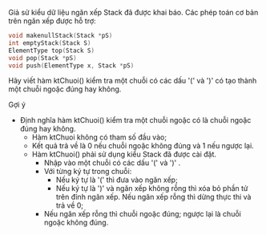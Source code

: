 Giả sử kiểu dữ liệu ngăn xếp Stack đã được khai báo. Các phép toán cơ bản trên ngăn xếp được hỗ trợ:
```c
void makenullStack(Stack *pS)
int emptyStack(Stack S)	
ElementType top(Stack S) 
void pop(Stack *pS) 
void push(ElementType x, Stack *pS) 
```
Hãy viết hàm ktChuoi() kiểm tra một chuỗi có các dấu '(' và ')' có tạo thành một chuỗi ngoặc đúng hay không.

Gợi ý
- Định nghĩa hàm ktChuoi() kiểm tra một chuỗi ngoặc có là chuỗi ngoặc đúng hay không. 
  - Hàm ktChuoi không có tham số đầu vào; 
  - Kết quả trả về là 0 nếu chuỗi ngoặc không đúng và 1 nếu ngược lại. 
  - Hàm ktChuoi() phải sử dụng kiểu Stack đã được cài đặt. 
  	- Nhập vào một chuỗi có các dấu '(' và ')' .
	- Với từng ký tự trong chuỗi: 
   		- Nếu ký tự là '(' thì đưa vào ngăn xếp; 
		- Nếu ký tự là ')' và ngăn xếp không rỗng thì xóa bỏ phần tử trên đỉnh ngăn xếp. Nếu ngăn xếp rỗng thì dừng thực thi và trả về 0;
	- Nếu ngăn xếp rỗng thì chuỗi ngoặc đúng; ngược lại là chuỗi ngoặc không đúng. 
